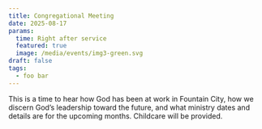 ```yaml
---
title: Congregational Meeting
date: 2025-08-17
params:
  time: Right after service
  featured: true
  image: /media/events/img3-green.svg
draft: false
tags:
  - foo bar
---
```

This is a time to hear how God has been at work in Fountain City, how we discern God’s leadership toward the future, and what ministry dates and details are for the upcoming months. Childcare will be provided.
